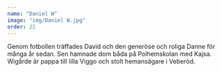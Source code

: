 ```yaml
---
name: "Daniel W"
image: "img/Daniel W.jpg"
order: 22
---
```

Genom fotbollen träffades David och den generöse och roliga Danne för många år sedan. Sen hamnade dom båda på Polhemskolan med Kajsa. Wigårde är pappa till lilla Viggo och stolt hemansägare i Veberöd.
